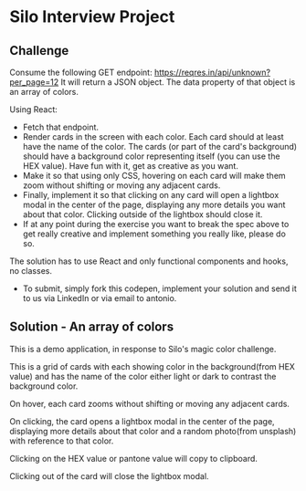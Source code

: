 # Silo Interview Project

## Challenge

Consume the following GET endpoint:
https://reqres.in/api/unknown?per_page=12
It will return a JSON object. The data property of that object is an array of colors. 

Using React:

- Fetch that endpoint.
- Render cards in the screen with each color. Each card should at least have the name of the color. The cards (or part of the card's background) should have a background color representing itself (you can use the HEX value). Have fun with it, get as creative as you want. 
- Make it so that using only CSS, hovering on each card will make them zoom without shifting or moving any adjacent cards.
- Finally, implement it so that clicking on any card will open a lightbox modal in the center of the page, displaying any more details you want about that color. Clicking outside of the lightbox should close it.
- If at any point during the exercise you want to break the spec above to get really creative and implement something you really like, please do so. 

The solution has to use React and only functional components and hooks, no classes.

- To submit, simply fork this codepen, implement your solution and send it to us via LinkedIn or via email to antonio.

## Solution - An array of colors

This is a demo application, in response to Silo's magic color challenge.

This is a grid of cards with each showing color in the background(from HEX value) and has the name of the color either light or dark to contrast the background color.

On hover, each card zooms without shifting or moving any adjacent cards.

On clicking, the card opens a lightbox modal in the center of the page, displaying more details about that color and a random photo(from unsplash) with reference to that color.

Clicking on the HEX value or pantone value will copy to clipboard.

Clicking out of the card will close the lightbox modal.
